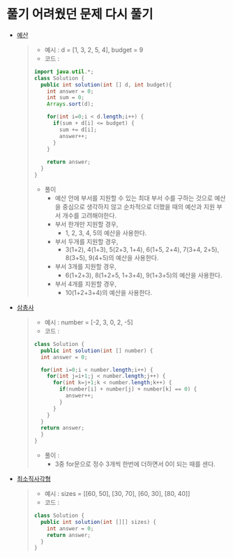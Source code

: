 # 풀기 어려웠던 문제 다시 풀기
  - [예산](https://school.programmers.co.kr/learn/courses/30/lessons/12982)
      > - 예시 : d = [1, 3, 2, 5, 4], budget = 9
      > - 코드 : 
      > ```java
      > import java.util.*;
      > class Solution {
      >   public int solution(int [] d, int budget){
      >     int answer = 0;
      >     int sum = 0;
      >     Arrays.sort(d);
      >
      >     for(int i=0;i < d.length;i++) {
      >       if(sum + d[i] <= budget) {
      >         sum += d[i];
      >         answer++;
      >       }
      >     }
      >     
      >     return answer;
      >   }
      > }
      > 
      > ```
      > - 풀이
      >   - 예산 안에 부서를 지원할 수 있는 최대 부서 수를 구하는 것으로 예산을 중심으로 생각하지 않고 순차적으로 더했을 때의 예산과 지원 부서 개수를 고려해야한다.
      >   - 부서 한개만 지원할 경우,
      >       - 1, 2, 3, 4, 5의 예산을 사용한다.
      >   - 부서 두개를 지원할 경우,
      >       - 3(1+2), 4(1+3), 5(2+3, 1+4), 6(1+5, 2+4), 7(3+4, 2+5), 8(3+5), 9(4+5)의 예산을 사용한다.
      >   - 부서 3개를 지원할 경우,
      >       - 6(1+2+3), 8(1+2+5, 1+3+4), 9(1+3+5)의 예산을 사용한다.
      >   - 부서 4개를 지원할 경우,
      >       - 10(1+2+3+4)의 예산을 사용한다.
  - [삼총사](https://school.programmers.co.kr/learn/courses/30/lessons/131705)
      > - 예시 : number = [-2, 3, 0, 2, -5]
      > - 코드 :
      > ```java
      > class Solution {
      >   public int solution(int [] number) {
      >   int answer = 0;
      >
      >   for(int i=0;i < number.length;i++) {
      >     for(int j=i+1;j < number.length;j++) {
      >       for(int k=j+1;k < number.length;k++) {
      >         if(number[i] + number[j] + number[k] == 0) {
      >           answer++;
      >         }
      >       }
      >     }
      >   }
      >   return answer;
      >   }
      > }
      > ```
      > - 풀이 :
      >   - 3중 for문으로 정수 3개씩 한번에 더하면서 0이 되는 때를 센다.
  - [최소직사각형](https://school.programmers.co.kr/learn/courses/30/lessons/86491)
      > - 예시 : sizes = [[60, 50], [30, 70], [60, 30], [80, 40]]
      > - 코드 :
      > ```java
      > class Solution {
      >   public int solution(int [][] sizes) {
      >     int answer = 0;
      >     return answer;
      >   }
      > }
      > ```
